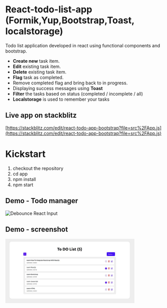 # React-todo-list-app (Formik,Yup,Bootstrap,Toast, localstorage)

Todo list application developed in react using functional components and bootstrap.<br/>
<ul>
<li><b>Create new</b> task item.</li>
<li><b>Edit</b> existing task item.</li> 
<li><b>Delete</b> existing task item.</li> 
<li><b>Flag</b> task as completed.</li>
<li>Remove completed flag and bring back to in progress.</li>
<li>Displaying success messages using <b>Toast</b></li> 
<li><b>Filter</b> the tasks based on status (completed / incomplete / all)</li>
<li><b>Localstorage</b> is used to remember your tasks</li> 
</ul>

## Live app on stackblitz<br/>

[https://stackblitz.com/edit/react-todo-app-bootstrap?file=src%2FApp.js](https://stackblitz.com/edit/react-todo-app-bootstrap?file=src%2FApp.js)

# Kickstart

1. checkout the repository
2. cd app
3. npm install
4. npm start

## Demo - Todo manager

![Debounce React Input](./app/react-todo-app.gif)

## Demo - screenshot
<img src="./app/react-todo-screenshot.jpg" width="80%" height="auto" />